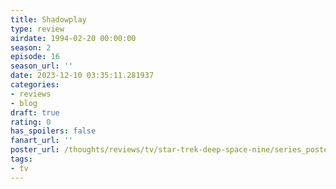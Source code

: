 ```yaml
---
title: Shadowplay
type: review
airdate: 1994-02-20 00:00:00
season: 2
episode: 16
season_url: ''
date: 2023-12-10 03:35:11.281937
categories:
- reviews
- blog
draft: true
rating: 0
has_spoilers: false
fanart_url: ''
poster_url: /thoughts/reviews/tv/star-trek-deep-space-nine/series_poster.jpg
tags:
- tv
---
```



